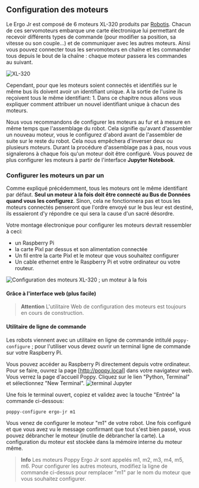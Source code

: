 ## Configuration des moteurs

Le Ergo Jr est composé de 6 moteurs XL-320 produits par [Robotis](http://support.robotis.com/en/product/dynamixel/xl-series/xl-320.htm). Chacun de ces servomoteurs embarque une carte électronique lui permettant de recevoir différents types de commande (pour modifier sa position, sa vitesse ou son couple...) et de communiquer avec les autres moteurs. Ainsi vous pouvez connecter tous les servomoteurs en chaîne et les commander tous depuis le bout de la chaîne : chaque moteur passera les commandes au suivant.

![XL-320](../../../en/assembly-guides/ergo-jr/img/assembly/xl_320.jpg)

Cependant, pour que les moteurs soient connectés et identifiés sur le même bus ils doivent avoir un identifiant unique. A la sortie de l'usine ils reçoivent tous le même identifiant: 1. Dans ce chapitre nous allons vous expliquer comment attribuer un nouvel identifiant unique à chacun des moteurs.

Nous vous recommandons de configurer les moteurs au fur et à mesure en même temps que l'assemblage du robot. Cela signifie qu'avant d'assembler un nouveau moteur, vous le configurez d'abord avant de  l'assembler de suite sur le reste du robot. Cela nous empêchera d'inverser deux ou plusieurs moteurs. Durant la procédure d'assemblage pas à pas, nous vous signalerons à chaque fois qu'un moteur doit être configuré. Vous pouvez de plus configurer les moteurs à partir de l'interface **Jupyter Notebook**.


### Configurer les moteurs un par un

Comme expliqué précédemment, tous les moteurs ont le même identifiant par défaut. **Seul un moteur à la fois doit être connecté au Bus de Données quand vous les configurez**. Sinon, cela ne fonctionnera pas et tous les moteurs connectés penseront que l'ordre envoyé sur le bus leur est destiné, ils essaieront d'y répondre ce qui sera la cause d'un sacré désordre.

Votre montage électronique pour configurer les moteurs devrait ressembler à ceci:


* un Raspberry Pi
* la carte Pixl par dessus et son alimentation connectée
* Un fil entre la carte Pixl et le moteur que vous souhaitez configurer
* Un cable ethernet entre le Raspberry Pi et votre ordinateur ou votre routeur.

![Configuration des moteurs XL-320 ; un moteur à la fois](../../../en/assembly-guides/ergo-jr/img/motor_one_by_one.jpg)


#### Grâce à l'interface web (plus facile)
<!-- TODO: image du notebook  -->
<!-- The easiest way to use it, is through the notebook interface which will show you at which step of the assembly you have to configure a new motor.
 -->
 <!-- *Note: advanced users may directly use it from the command line terminal. For instance, to configure the motor "m3":* -->
> **Attention**  L'utilitaire Web de configuration des moteurs est toujours en cours de construction.

#### Utilitaire de ligne de commande
Les robots viennent avec un utilitaire en ligne de commande intitulé  `poppy-configure` ; pour l'utiliser vous devez ouvrir un terminal ligne de commande sur votre Raspberry Pi.

Vous pouvez accéder au Raspberry Pi directement depuis votre ordinateur. Pour se faire, ouvrez la page  [http://poppy.local] dans votre navigateur web. Vous verrez la page d'accueil Poppy. Cliquez sur le lien "Python, Terminal" et sélectionnez "New Terminal".
![terminal Jupyter](../../../en/assembly-guides/ergo-jr/img/IHM/new_terminal.png)

Une fois le terminal ouvert, copiez et validez avec la touche "Entrée" la commande ci-dessous: 

```bash
poppy-configure ergo-jr m1
```

Vous venez de configurer le moteur "m1" de votre robot.
Une fois configuré et que vous avez vu le message confirmant que tout s'est bien passé, vous pouvez débrancher le moteur (inutile de débrancher la carte). La configuration du moteur est stockée dans la mémoire interne du moteur même.

> **Info** Les moteurs Poppy Ergo Jr sont appelés m1, m2, m3, m4, m5, m6. Pour configurer les autres moteurs, modifiez la ligne de commande ci-dessus pour remplacer "m1" par le nom du moteur que vous souhaitez configurer.

